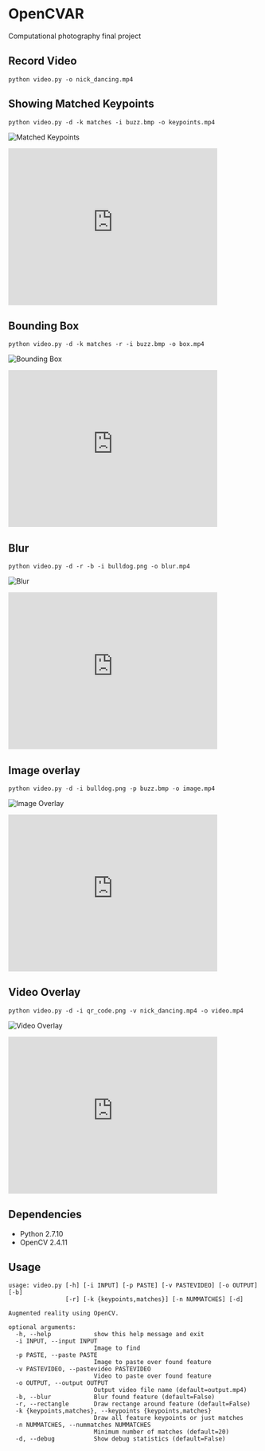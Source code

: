 # OpenCVAR
Computational photography final project

## Record Video

```
python video.py -o nick_dancing.mp4
```

## Showing Matched Keypoints

```
python video.py -d -k matches -i buzz.bmp -o keypoints.mp4
```

![Matched Keypoints](http://i.imgur.com/8NnY5j2.gif)
<iframe width="420" height="315" src="https://www.youtube.com/embed/BKH8z2Yr1S4" frameborder="0" allowfullscreen></iframe>

## Bounding Box

```
python video.py -d -k matches -r -i buzz.bmp -o box.mp4
```

![Bounding Box](http://i.imgur.com/HzONwXh.gif)
<iframe width="420" height="315" src="https://www.youtube.com/embed/g28XrxfDJ80" frameborder="0" allowfullscreen></iframe>

## Blur

```
python video.py -d -r -b -i bulldog.png -o blur.mp4
```

![Blur](http://i.imgur.com/HKTmpQH.gif)
<iframe width="420" height="315" src="https://www.youtube.com/embed/SEqr9iqpNN4" frameborder="0" allowfullscreen></iframe>

## Image overlay

```
python video.py -d -i bulldog.png -p buzz.bmp -o image.mp4
```

![Image Overlay](http://i.imgur.com/4vVGegP.gif)
<iframe width="420" height="315" src="https://www.youtube.com/embed/Vpcl604ui0o" frameborder="0" allowfullscreen></iframe>

## Video Overlay

```
python video.py -d -i qr_code.png -v nick_dancing.mp4 -o video.mp4
```
![Video Overlay](http://i.imgur.com/ADGH8h2.gif)
<iframe width="420" height="315" src="https://www.youtube.com/embed/bWGAgWVjzYI" frameborder="0" allowfullscreen></iframe>

## Dependencies
* Python 2.7.10
* OpenCV 2.4.11

## Usage
```
usage: video.py [-h] [-i INPUT] [-p PASTE] [-v PASTEVIDEO] [-o OUTPUT] [-b]
                [-r] [-k {keypoints,matches}] [-n NUMMATCHES] [-d]

Augmented reality using OpenCV.

optional arguments:
  -h, --help            show this help message and exit
  -i INPUT, --input INPUT
                        Image to find
  -p PASTE, --paste PASTE
                        Image to paste over found feature
  -v PASTEVIDEO, --pastevideo PASTEVIDEO
                        Video to paste over found feature
  -o OUTPUT, --output OUTPUT
                        Output video file name (default=output.mp4)
  -b, --blur            Blur found feature (default=False)
  -r, --rectangle       Draw rectange around feature (default=False)
  -k {keypoints,matches}, --keypoints {keypoints,matches}
                        Draw all feature keypoints or just matches
  -n NUMMATCHES, --nummatches NUMMATCHES
                        Minimum number of matches (default=20)
  -d, --debug           Show debug statistics (default=False)
```
